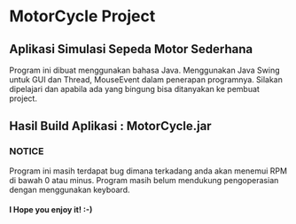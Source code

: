 # MotorCycle Project
## Aplikasi Simulasi Sepeda Motor Sederhana

Program ini dibuat menggunakan bahasa Java. Menggunakan Java Swing untuk GUI dan Thread, MouseEvent dalam penerapan programnya. Silakan dipelajari dan apabila ada yang bingung bisa ditanyakan ke pembuat project.

## Hasil Build Aplikasi : MotorCycle.jar

### NOTICE

Program ini masih terdapat bug dimana terkadang anda akan menemui RPM di bawah 0 atau minus. Program masih belum mendukung pengoperasian dengan menggunakan keyboard.

#### I Hope you enjoy it! :-)

